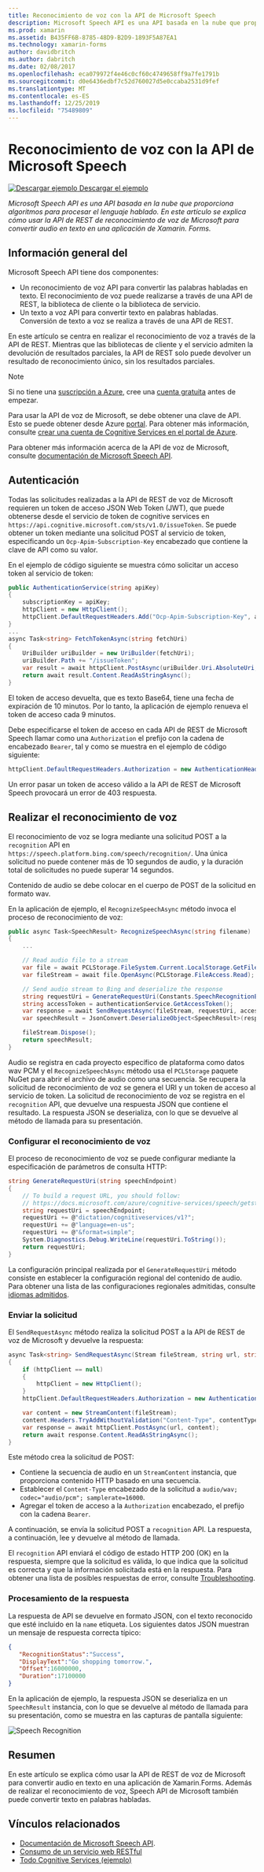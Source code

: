 ```yaml
---
title: Reconocimiento de voz con la API de Microsoft Speech
description: Microsoft Speech API es una API basada en la nube que proporciona algoritmos para procesar el lenguaje oral. En este artículo se explica cómo usar la API de REST de reconocimiento de voz de Microsoft para convertir audio en texto en una aplicación de Xamarin.Forms.
ms.prod: xamarin
ms.assetid: B435FF6B-8785-48D9-B2D9-1893F5A87EA1
ms.technology: xamarin-forms
author: davidbritch
ms.author: dabritch
ms.date: 02/08/2017
ms.openlocfilehash: eca079972f4e46c0cf60c4749658ff9a7fe1791b
ms.sourcegitcommit: d0e6436edbf7c52d760027d5e0ccaba2531d9fef
ms.translationtype: MT
ms.contentlocale: es-ES
ms.lasthandoff: 12/25/2019
ms.locfileid: "75489809"
---
```

# <a name="speech-recognition-using-the-microsoft-speech-api"></a>Reconocimiento de voz con la API de Microsoft Speech

[![Descargar ejemplo](~/media/shared/download.png) Descargar el ejemplo](https://docs.microsoft.com/samples/xamarin/xamarin-forms-samples/webservices-todocognitiveservices)

_Microsoft Speech API es una API basada en la nube que proporciona algoritmos para procesar el lenguaje hablado. En este artículo se explica cómo usar la API de REST de reconocimiento de voz de Microsoft para convertir audio en texto en una aplicación de Xamarin. Forms._

## <a name="overview"></a>Información general del

Microsoft Speech API tiene dos componentes:

- Un reconocimiento de voz API para convertir las palabras habladas en texto. El reconocimiento de voz puede realizarse a través de una API de REST, la biblioteca de cliente o la biblioteca de servicio.
- Un texto a voz API para convertir texto en palabras habladas. Conversión de texto a voz se realiza a través de una API de REST.

En este artículo se centra en realizar el reconocimiento de voz a través de la API de REST. Mientras que las bibliotecas de cliente y el servicio admiten la devolución de resultados parciales, la API de REST solo puede devolver un resultado de reconocimiento único, sin los resultados parciales.

> [!NOTE]
> Si no tiene una [suscripción a Azure](/azure/guides/developer/azure-developer-guide#understanding-accounts-subscriptions-and-billing), cree una [cuenta gratuita](https://aka.ms/azfree-docs-mobileapps) antes de empezar.

Para usar la API de voz de Microsoft, se debe obtener una clave de API. Esto se puede obtener desde Azure [portal](https://portal.azure.com/). Para obtener más información, consulte [crear una cuenta de Cognitive Services en el portal de Azure](/azure/cognitive-services/cognitive-services-apis-create-account).

Para obtener más información acerca de la API de voz de Microsoft, consulte [documentación de Microsoft Speech API](/azure/cognitive-services/speech/home/).

## <a name="authentication"></a>Autenticación

Todas las solicitudes realizadas a la API de REST de voz de Microsoft requieren un token de acceso JSON Web Token (JWT), que puede obtenerse desde el servicio de token de cognitive services en `https://api.cognitive.microsoft.com/sts/v1.0/issueToken`. Se puede obtener un token mediante una solicitud POST al servicio de token, especificando un `Ocp-Apim-Subscription-Key` encabezado que contiene la clave de API como su valor.

En el ejemplo de código siguiente se muestra cómo solicitar un acceso token al servicio de token:

```csharp
public AuthenticationService(string apiKey)
{
    subscriptionKey = apiKey;
    httpClient = new HttpClient();
    httpClient.DefaultRequestHeaders.Add("Ocp-Apim-Subscription-Key", apiKey);
}
...
async Task<string> FetchTokenAsync(string fetchUri)
{
    UriBuilder uriBuilder = new UriBuilder(fetchUri);
    uriBuilder.Path += "/issueToken";
    var result = await httpClient.PostAsync(uriBuilder.Uri.AbsoluteUri, null);
    return await result.Content.ReadAsStringAsync();
}
```

El token de acceso devuelta, que es texto Base64, tiene una fecha de expiración de 10 minutos. Por lo tanto, la aplicación de ejemplo renueva el token de acceso cada 9 minutos.

Debe especificarse el token de acceso en cada API de REST de Microsoft Speech llamar como una `Authorization` el prefijo con la cadena de encabezado `Bearer`, tal y como se muestra en el ejemplo de código siguiente:

```csharp
httpClient.DefaultRequestHeaders.Authorization = new AuthenticationHeaderValue("Bearer", bearerToken);
```

Un error pasar un token de acceso válido a la API de REST de Microsoft Speech provocará un error de 403 respuesta.

## <a name="performing-speech-recognition"></a>Realizar el reconocimiento de voz

El reconocimiento de voz se logra mediante una solicitud POST a la `recognition` API en `https://speech.platform.bing.com/speech/recognition/`. Una única solicitud no puede contener más de 10 segundos de audio, y la duración total de solicitudes no puede superar 14 segundos.

Contenido de audio se debe colocar en el cuerpo de POST de la solicitud en formato wav.

En la aplicación de ejemplo, el `RecognizeSpeechAsync` método invoca el proceso de reconocimiento de voz:

```csharp
public async Task<SpeechResult> RecognizeSpeechAsync(string filename)
{
    ...

    // Read audio file to a stream
    var file = await PCLStorage.FileSystem.Current.LocalStorage.GetFileAsync(filename);
    var fileStream = await file.OpenAsync(PCLStorage.FileAccess.Read);

    // Send audio stream to Bing and deserialize the response
    string requestUri = GenerateRequestUri(Constants.SpeechRecognitionEndpoint);
    string accessToken = authenticationService.GetAccessToken();
    var response = await SendRequestAsync(fileStream, requestUri, accessToken, Constants.AudioContentType);
    var speechResult = JsonConvert.DeserializeObject<SpeechResult>(response);

    fileStream.Dispose();
    return speechResult;
}
```

Audio se registra en cada proyecto específico de plataforma como datos wav PCM y el `RecognizeSpeechAsync` método usa el `PCLStorage` paquete NuGet para abrir el archivo de audio como una secuencia. Se recupera la solicitud de reconocimiento de voz se genera el URI y un token de acceso al servicio de token. La solicitud de reconocimiento de voz se registra en el `recognition` API, que devuelve una respuesta JSON que contiene el resultado. La respuesta JSON se deserializa, con lo que se devuelve al método de llamada para su presentación.

### <a name="configuring-speech-recognition"></a>Configurar el reconocimiento de voz

El proceso de reconocimiento de voz se puede configurar mediante la especificación de parámetros de consulta HTTP:

```csharp
string GenerateRequestUri(string speechEndpoint)
{
    // To build a request URL, you should follow:
    // https://docs.microsoft.com/azure/cognitive-services/speech/getstarted/getstartedrest
    string requestUri = speechEndpoint;
    requestUri += @"dictation/cognitiveservices/v1?";
    requestUri += @"language=en-us";
    requestUri += @"&format=simple";
    System.Diagnostics.Debug.WriteLine(requestUri.ToString());
    return requestUri;
}
```

La configuración principal realizada por el `GenerateRequestUri` método consiste en establecer la configuración regional del contenido de audio. Para obtener una lista de las configuraciones regionales admitidas, consulte [idiomas admitidos](/azure/cognitive-services/speech/api-reference-rest/supportedlanguages/).

### <a name="sending-the-request"></a>Enviar la solicitud

El `SendRequestAsync` método realiza la solicitud POST a la API de REST de voz de Microsoft y devuelve la respuesta:

```csharp
async Task<string> SendRequestAsync(Stream fileStream, string url, string bearerToken, string contentType)
{
    if (httpClient == null)
    {
        httpClient = new HttpClient();
    }
    httpClient.DefaultRequestHeaders.Authorization = new AuthenticationHeaderValue("Bearer", bearerToken);

    var content = new StreamContent(fileStream);
    content.Headers.TryAddWithoutValidation("Content-Type", contentType);
    var response = await httpClient.PostAsync(url, content);
    return await response.Content.ReadAsStringAsync();
}
```

Este método crea la solicitud de POST:

- Contiene la secuencia de audio en un `StreamContent` instancia, que proporciona contenido HTTP basado en una secuencia.
- Establecer el `Content-Type` encabezado de la solicitud a `audio/wav; codec="audio/pcm"; samplerate=16000`.
- Agregar el token de acceso a la `Authorization` encabezado, el prefijo con la cadena `Bearer`.

A continuación, se envía la solicitud POST a `recognition` API. La respuesta, a continuación, lee y devuelve al método de llamada.

El `recognition` API enviará el código de estado HTTP 200 (OK) en la respuesta, siempre que la solicitud es válida, lo que indica que la solicitud es correcta y que la información solicitada está en la respuesta. Para obtener una lista de posibles respuestas de error, consulte [Troubleshooting](/azure/cognitive-services/speech/troubleshooting).

### <a name="processing-the-response"></a>Procesamiento de la respuesta

La respuesta de API se devuelve en formato JSON, con el texto reconocido que esté incluido en la `name` etiqueta. Los siguientes datos JSON muestran un mensaje de respuesta correcta típico:

```json
{  
   "RecognitionStatus":"Success",
   "DisplayText":"Go shopping tomorrow.",
   "Offset":16000000,
   "Duration":17100000
}
```

En la aplicación de ejemplo, la respuesta JSON se deserializa en un `SpeechResult` instancia, con lo que se devuelve al método de llamada para su presentación, como se muestra en las capturas de pantalla siguiente:

![](speech-recognition-images/speech-recognition.png "Speech Recognition")

## <a name="summary"></a>Resumen

En este artículo se explica cómo usar la API de REST de voz de Microsoft para convertir audio en texto en una aplicación de Xamarin.Forms. Además de realizar el reconocimiento de voz, Speech API de Microsoft también puede convertir texto en palabras habladas.

## <a name="related-links"></a>Vínculos relacionados

- [Documentación de Microsoft Speech API](/azure/cognitive-services/speech/home/).
- [Consumo de un servicio web RESTful](~/xamarin-forms/data-cloud/web-services/rest.md)
- [Todo Cognitive Services (ejemplo)](https://docs.microsoft.com/samples/xamarin/xamarin-forms-samples/webservices-todocognitiveservices)
